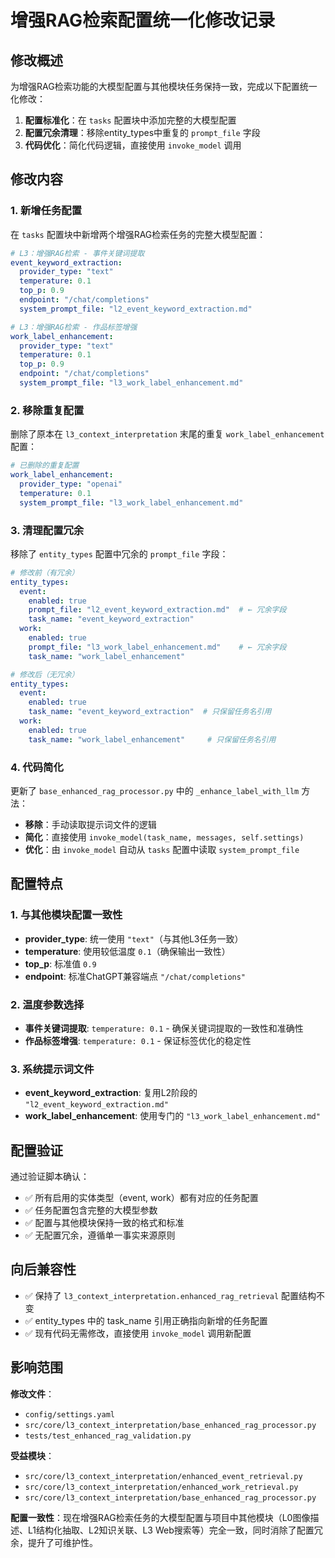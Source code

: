 # 增强RAG检索配置统一化修改记录

## 修改概述

为增强RAG检索功能的大模型配置与其他模块任务保持一致，完成以下配置统一化修改：

1. **配置标准化**：在 `tasks` 配置块中添加完整的大模型配置
2. **配置冗余清理**：移除entity_types中重复的 `prompt_file` 字段
3. **代码优化**：简化代码逻辑，直接使用 `invoke_model` 调用

## 修改内容

### 1. 新增任务配置

在 `tasks` 配置块中新增两个增强RAG检索任务的完整大模型配置：

```yaml
# L3：增强RAG检索 - 事件关键词提取
event_keyword_extraction:
  provider_type: "text"
  temperature: 0.1
  top_p: 0.9
  endpoint: "/chat/completions"
  system_prompt_file: "l2_event_keyword_extraction.md"

# L3：增强RAG检索 - 作品标签增强
work_label_enhancement:
  provider_type: "text"
  temperature: 0.1
  top_p: 0.9
  endpoint: "/chat/completions"
  system_prompt_file: "l3_work_label_enhancement.md"
```

### 2. 移除重复配置

删除了原本在 `l3_context_interpretation` 末尾的重复 `work_label_enhancement` 配置：

```yaml
# 已删除的重复配置
work_label_enhancement:
  provider_type: "openai"
  temperature: 0.1
  system_prompt_file: "l3_work_label_enhancement.md"
```

### 3. 清理配置冗余

移除了 `entity_types` 配置中冗余的 `prompt_file` 字段：

```yaml
# 修改前（有冗余）
entity_types:
  event:
    enabled: true
    prompt_file: "l2_event_keyword_extraction.md"  # ← 冗余字段
    task_name: "event_keyword_extraction"
  work:
    enabled: true
    prompt_file: "l3_work_label_enhancement.md"    # ← 冗余字段
    task_name: "work_label_enhancement"

# 修改后（无冗余）
entity_types:
  event:
    enabled: true
    task_name: "event_keyword_extraction"  # 只保留任务名引用
  work:
    enabled: true
    task_name: "work_label_enhancement"     # 只保留任务名引用
```

### 4. 代码简化

更新了 `base_enhanced_rag_processor.py` 中的 `_enhance_label_with_llm` 方法：

- **移除**：手动读取提示词文件的逻辑
- **简化**：直接使用 `invoke_model(task_name, messages, self.settings)`
- **优化**：由 `invoke_model` 自动从 `tasks` 配置中读取 `system_prompt_file`

## 配置特点

### 1. 与其他模块配置一致性

- **provider_type**: 统一使用 `"text"`（与其他L3任务一致）
- **temperature**: 使用较低温度 `0.1`（确保输出一致性）
- **top_p**: 标准值 `0.9`
- **endpoint**: 标准ChatGPT兼容端点 `"/chat/completions"`

### 2. 温度参数选择

- **事件关键词提取**: `temperature: 0.1` - 确保关键词提取的一致性和准确性
- **作品标签增强**: `temperature: 0.1` - 保证标签优化的稳定性

### 3. 系统提示词文件

- **event_keyword_extraction**: 复用L2阶段的 `"l2_event_keyword_extraction.md"`
- **work_label_enhancement**: 使用专门的 `"l3_work_label_enhancement.md"`

## 配置验证

通过验证脚本确认：
- ✅ 所有启用的实体类型（event, work）都有对应的任务配置
- ✅ 任务配置包含完整的大模型参数
- ✅ 配置与其他模块保持一致的格式和标准
- ✅ 无配置冗余，遵循单一事实来源原则

## 向后兼容性

- ✅ 保持了 `l3_context_interpretation.enhanced_rag_retrieval` 配置结构不变
- ✅ entity_types 中的 task_name 引用正确指向新增的任务配置
- ✅ 现有代码无需修改，直接使用 `invoke_model` 调用新配置

## 影响范围

**修改文件**：
- `config/settings.yaml`
- `src/core/l3_context_interpretation/base_enhanced_rag_processor.py`
- `tests/test_enhanced_rag_validation.py`

**受益模块**：
- `src/core/l3_context_interpretation/enhanced_event_retrieval.py`
- `src/core/l3_context_interpretation/enhanced_work_retrieval.py`
- `src/core/l3_context_interpretation/base_enhanced_rag_processor.py`

**配置一致性**：现在增强RAG检索任务的大模型配置与项目中其他模块（L0图像描述、L1结构化抽取、L2知识关联、L3 Web搜索等）完全一致，同时消除了配置冗余，提升了可维护性。